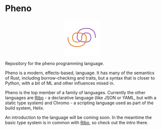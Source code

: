 # Pheno

<div align="center">
    <img src="pheno_logo.svg" style="width:120px">
</div>

Repository for the pheno programming language.

Pheno is a modern, effects-based, language.
It has many of the semantics of Rust, including borrow-checking and traits, but a syntax that is closer to Python, with a bit of ML and other influences mixed in.

Pheno is the top member of a family of languages. Currently the other languages are [Ribo](http://ribo-lang.org) - a declarative language (like JSON or YAML, but with a static type system) and Chromo - a scripting language used as part of the build system, Helix.

An introduction to the language will be coming soon. In the meantime the basic type system is in common with [Ribo](http://ribo-lang.org), so check out the intro there.

